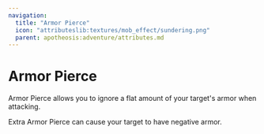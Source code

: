 ```yaml
---
navigation:
  title: "Armor Pierce"
  icon: "attributeslib:textures/mob_effect/sundering.png"
  parent: apotheosis:adventure/attributes.md
---
```


# Armor Pierce

<Color id="blue">Armor Pierce</Color> allows you to ignore a flat amount of your target's armor when attacking.

Extra Armor Pierce can cause your target to have negative armor.

